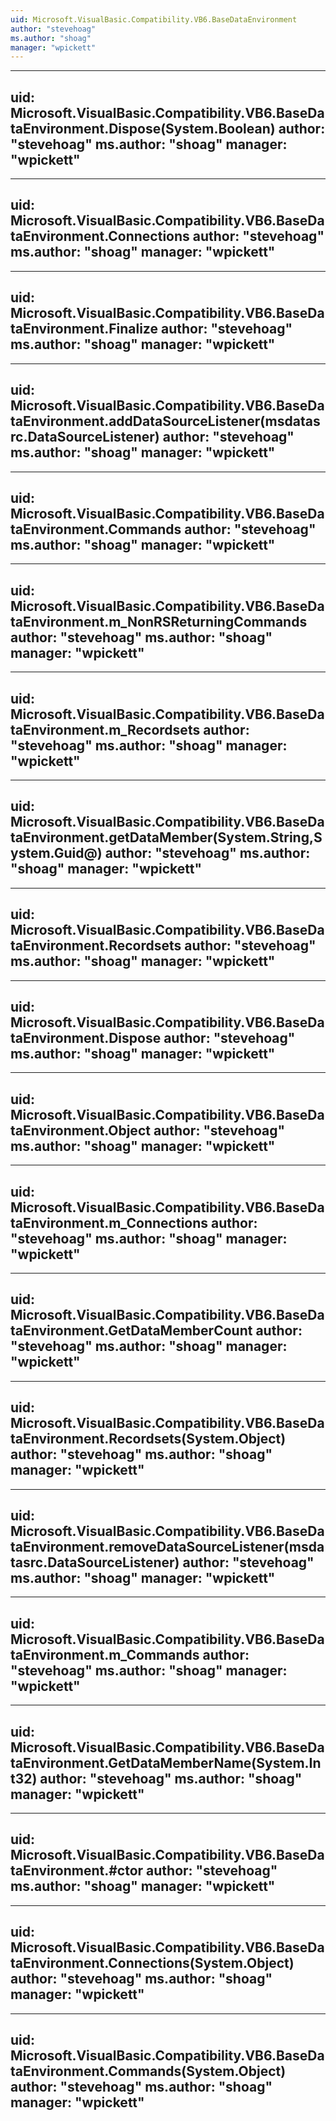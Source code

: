```yaml
---
uid: Microsoft.VisualBasic.Compatibility.VB6.BaseDataEnvironment
author: "stevehoag"
ms.author: "shoag"
manager: "wpickett"
---
```


---
uid: Microsoft.VisualBasic.Compatibility.VB6.BaseDataEnvironment.Dispose(System.Boolean)
author: "stevehoag"
ms.author: "shoag"
manager: "wpickett"
---

---
uid: Microsoft.VisualBasic.Compatibility.VB6.BaseDataEnvironment.Connections
author: "stevehoag"
ms.author: "shoag"
manager: "wpickett"
---

---
uid: Microsoft.VisualBasic.Compatibility.VB6.BaseDataEnvironment.Finalize
author: "stevehoag"
ms.author: "shoag"
manager: "wpickett"
---

---
uid: Microsoft.VisualBasic.Compatibility.VB6.BaseDataEnvironment.addDataSourceListener(msdatasrc.DataSourceListener)
author: "stevehoag"
ms.author: "shoag"
manager: "wpickett"
---

---
uid: Microsoft.VisualBasic.Compatibility.VB6.BaseDataEnvironment.Commands
author: "stevehoag"
ms.author: "shoag"
manager: "wpickett"
---

---
uid: Microsoft.VisualBasic.Compatibility.VB6.BaseDataEnvironment.m_NonRSReturningCommands
author: "stevehoag"
ms.author: "shoag"
manager: "wpickett"
---

---
uid: Microsoft.VisualBasic.Compatibility.VB6.BaseDataEnvironment.m_Recordsets
author: "stevehoag"
ms.author: "shoag"
manager: "wpickett"
---

---
uid: Microsoft.VisualBasic.Compatibility.VB6.BaseDataEnvironment.getDataMember(System.String,System.Guid@)
author: "stevehoag"
ms.author: "shoag"
manager: "wpickett"
---

---
uid: Microsoft.VisualBasic.Compatibility.VB6.BaseDataEnvironment.Recordsets
author: "stevehoag"
ms.author: "shoag"
manager: "wpickett"
---

---
uid: Microsoft.VisualBasic.Compatibility.VB6.BaseDataEnvironment.Dispose
author: "stevehoag"
ms.author: "shoag"
manager: "wpickett"
---

---
uid: Microsoft.VisualBasic.Compatibility.VB6.BaseDataEnvironment.Object
author: "stevehoag"
ms.author: "shoag"
manager: "wpickett"
---

---
uid: Microsoft.VisualBasic.Compatibility.VB6.BaseDataEnvironment.m_Connections
author: "stevehoag"
ms.author: "shoag"
manager: "wpickett"
---

---
uid: Microsoft.VisualBasic.Compatibility.VB6.BaseDataEnvironment.GetDataMemberCount
author: "stevehoag"
ms.author: "shoag"
manager: "wpickett"
---

---
uid: Microsoft.VisualBasic.Compatibility.VB6.BaseDataEnvironment.Recordsets(System.Object)
author: "stevehoag"
ms.author: "shoag"
manager: "wpickett"
---

---
uid: Microsoft.VisualBasic.Compatibility.VB6.BaseDataEnvironment.removeDataSourceListener(msdatasrc.DataSourceListener)
author: "stevehoag"
ms.author: "shoag"
manager: "wpickett"
---

---
uid: Microsoft.VisualBasic.Compatibility.VB6.BaseDataEnvironment.m_Commands
author: "stevehoag"
ms.author: "shoag"
manager: "wpickett"
---

---
uid: Microsoft.VisualBasic.Compatibility.VB6.BaseDataEnvironment.GetDataMemberName(System.Int32)
author: "stevehoag"
ms.author: "shoag"
manager: "wpickett"
---

---
uid: Microsoft.VisualBasic.Compatibility.VB6.BaseDataEnvironment.#ctor
author: "stevehoag"
ms.author: "shoag"
manager: "wpickett"
---

---
uid: Microsoft.VisualBasic.Compatibility.VB6.BaseDataEnvironment.Connections(System.Object)
author: "stevehoag"
ms.author: "shoag"
manager: "wpickett"
---

---
uid: Microsoft.VisualBasic.Compatibility.VB6.BaseDataEnvironment.Commands(System.Object)
author: "stevehoag"
ms.author: "shoag"
manager: "wpickett"
---
